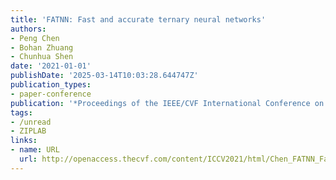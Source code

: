 ```yaml
---
title: 'FATNN: Fast and accurate ternary neural networks'
authors:
- Peng Chen
- Bohan Zhuang
- Chunhua Shen
date: '2021-01-01'
publishDate: '2025-03-14T10:03:28.644747Z'
publication_types:
- paper-conference
publication: '*Proceedings of the IEEE/CVF International Conference on Computer Vision*'
tags:
- /unread
- ZIPLAB
links:
- name: URL
  url: http://openaccess.thecvf.com/content/ICCV2021/html/Chen_FATNN_Fast_and_Accurate_Ternary_Neural_Networks_ICCV_2021_paper.html
---
```

